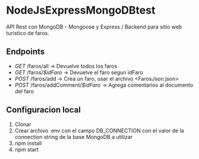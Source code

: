 # NodeJsExpressMongoDBtest

API Rest con MongoDB - Mongoose y Express / Backend para sitio web turistico de faros.

## Endpoints
- *GET* /faros/all -> Devuelve todos los faros
- *GET* /faros/_$idFaro_ -> Devuelve el faro segun idFaro
- *POST* /faros/add -> Crea un faro, usar el archivo <FarosJson.json>
- *POST* /faros/addComment/_$idFaro_ -> Agrega comentarios al documento del faro

## Configuracion local
1. Clonar
2. Crear archivo .env con el campo DB_CONNECTION con el valor de la connection string de la base MongoDB a utilizar
3. npm install
4. npm start
